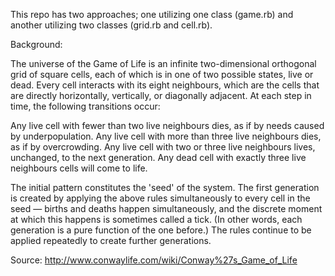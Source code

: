 This repo has two approaches; one utilizing one class (game.rb) and another utilizing two classes (grid.rb and cell.rb).


Background:

The universe of the Game of Life is an infinite two-dimensional orthogonal grid of square cells, each of which is in one of two possible states, live or dead. Every cell interacts with its eight neighbours, which are the cells that are directly horizontally, vertically, or diagonally adjacent. At each step in time, the following transitions occur:

Any live cell with fewer than two live neighbours dies, as if by needs caused by underpopulation.
Any live cell with more than three live neighbours dies, as if by overcrowding.
Any live cell with two or three live neighbours lives, unchanged, to the next generation.
Any dead cell with exactly three live neighbours cells will come to life.

The initial pattern constitutes the 'seed' of the system. The first generation is created by applying the above rules simultaneously to every cell in the seed — births and deaths happen simultaneously, and the discrete moment at which this happens is sometimes called a tick. (In other words, each generation is a pure function of the one before.) The rules continue to be applied repeatedly to create further generations.

Source: http://www.conwaylife.com/wiki/Conway%27s_Game_of_Life
